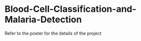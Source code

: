 # Blood-Cell-Classification-and-Malaria-Detection
Refer to the poster for the details of the project
